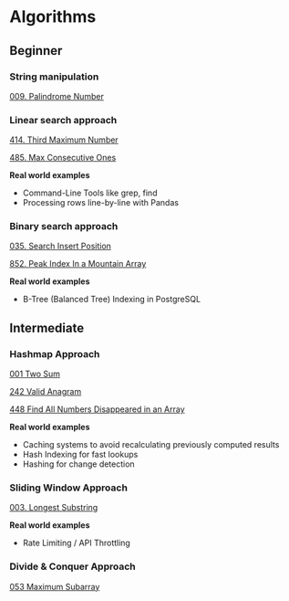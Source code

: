 # Algorithms

## Beginner

### String manipulation

[009. Palindrome Number](s009_palindrome_number)

### Linear search approach

[414. Third Maximum Number](solution_414_third_maximum_number)

[485. Max Consecutive Ones](solution_485_max_consecutive_ones)

**Real world examples**
- Command-Line Tools like grep, find
- Processing rows line-by-line with Pandas

### Binary search approach

[035. Search Insert Position](solution_035_search_insert_position)

[852. Peak Index In a Mountain Array](solution_852_peak_index_in_a_mountain_array)

**Real world examples**
- B-Tree (Balanced Tree) Indexing in PostgreSQL

## Intermediate

### Hashmap Approach

[001 Two Sum](solution_001_two_sum)

[242 Valid Anagram](https://leetcode.com/problems/valid-anagram/description/)

[448 Find All Numbers Disappeared in an Array](https://leetcode.com/problems/find-all-numbers-disappeared-in-an-array/description/)

**Real world examples**
- Caching systems to avoid recalculating previously computed results
- Hash Indexing for fast lookups
- Hashing for change detection

### Sliding Window Approach

[003. Longest Substring](solution_003_longest_substring)

**Real world examples**
- Rate Limiting / API Throttling

### Divide & Conquer Approach

[053 Maximum Subarray](solution_053_maximum_subarray)
